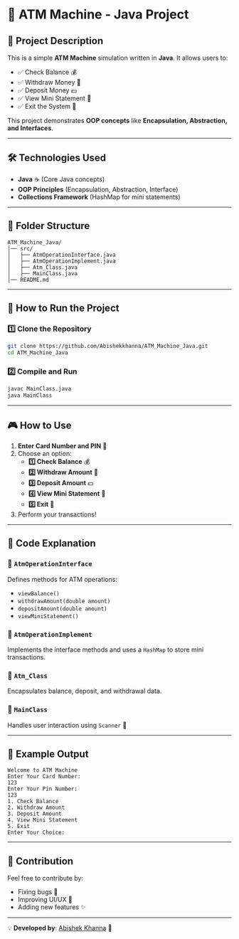# 🏧 ATM Machine - Java Project

## 📌 Project Description
This is a simple **ATM Machine** simulation written in **Java**. It allows users to:
- ✅ Check Balance 💰
- ✅ Withdraw Money 💸
- ✅ Deposit Money 💵
- ✅ View Mini Statement 📜
- ✅ Exit the System 🚪

This project demonstrates **OOP concepts** like **Encapsulation, Abstraction, and Interfaces**.

---

## 🛠️ Technologies Used
- **Java** ☕ (Core Java concepts)
- **OOP Principles** (Encapsulation, Abstraction, Interface)
- **Collections Framework** (HashMap for mini statements)

---

## 📂 Folder Structure
```
ATM_Machine_Java/
│── src/
│   ├── AtmOperationInterface.java
│   ├── AtmOperationImplement.java
│   ├── Atm_Class.java
│   ├── MainClass.java
│── README.md
```

---

## 🚀 How to Run the Project
### 1️⃣ Clone the Repository
```sh
git clone https://github.com/Abishekkhanna/ATM_Machine_Java.git
cd ATM_Machine_Java
```

### 2️⃣ Compile and Run
```sh
javac MainClass.java
java MainClass
```

---

## 🎮 How to Use
1. **Enter Card Number and PIN** 🔢
2. Choose an option:
   - **1️⃣ Check Balance** 💰
   - **2️⃣ Withdraw Amount** 💸
   - **3️⃣ Deposit Amount** 💵
   - **4️⃣ View Mini Statement** 📜
   - **5️⃣ Exit** 🚪
3. Perform your transactions!

---

## 📌 Code Explanation
### **🔹 `AtmOperationInterface`**
Defines methods for ATM operations:
- `viewBalance()`
- `withdrawAmount(double amount)`
- `depositAmount(double amount)`
- `viewMiniStatement()`

### **🔹 `AtmOperationImplement`**
Implements the interface methods and uses a `HashMap` to store mini transactions.

### **🔹 `Atm_Class`**
Encapsulates balance, deposit, and withdrawal data.

### **🔹 `MainClass`**
Handles user interaction using `Scanner` 📌

---

## 📜 Example Output
```
Welcome to ATM Machine
Enter Your Card Number:
123
Enter Your Pin Number:
123
1. Check Balance
2. Withdraw Amount
3. Deposit Amount
4. View Mini Statement
5. Exit
Enter Your Choice:
```

---

## 🤝 Contribution
Feel free to contribute by:
- Fixing bugs 🐛
- Improving UI/UX 🎨
- Adding new features ✨

---


💡 **Developed by**: [Abishek Khanna](https://github.com/Abishekkhanna) 🚀

